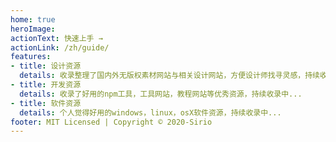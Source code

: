 ```yaml
---
home: true
heroImage: 
actionText: 快速上手 →
actionLink: /zh/guide/
features:
- title: 设计资源
  details: 收录整理了国内外无版权素材网站与相关设计网站，方便设计师找寻灵感，持续收录中...
- title: 开发资源
  details: 收录了好用的npm工具，工具网站，教程网站等优秀资源，持续收录中...
- title: 软件资源
  details: 个人觉得好用的windows，linux，osX软件资源，持续收录中...
footer: MIT Licensed | Copyright © 2020-Sirio
---
```

